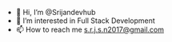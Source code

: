 - 👋 Hi, I’m @Srijandevhub
- 👀 I’m interested in Full Stack Development
- 📫 How to reach me s.r.j.s.n2017@gmail.com

<!---
Srijandevhub/Srijandevhub is a ✨ special ✨ repository because its `README.md` (this file) appears on your GitHub profile.
You can click the Preview link to take a look at your changes.
--->
